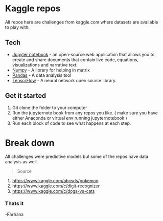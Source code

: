 # Kaggle repos

All repos here are challenges from kaggle.com  where datasets are available to play with.

## Tech
* [Jupyter notebook](http://jupyter.org/) - an open-source web application that allows you to create and share documents that contain live code, equations, visualizations and narrative text.
* [Numpy](http://www.numpy.org/) - A library for helping in matrix
* [Pandas](http://pandas.pydata.org/) - A data analysis tool
* [TensorFlow](https://www.tensorflow.org/) - A neural network open source library.

## Get it started

  1) Git clone the folder to your computer
  2) Run the jupyternote book from any repos you like. ( make sure you have either Anaconda or virtual env running jupyternotebook )
  3) Run each block of code to see what happens at each step.
  
# Break down
All challenges were predictive models but some of the repos have data analysis as well.

> Source 

1) https://www.kaggle.com/abcsds/pokemon
2) https://www.kaggle.com/c/digit-recognizer
3) https://www.kaggle.com/c/dogs-vs-cats
### Thats it
-Farhana
